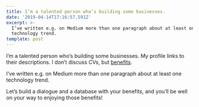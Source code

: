 ```yaml
---
title: I’m a talented person who’s building some businesses.
date: '2019-04-14T17:16:57.591Z'
excerpt: >-
  I’ve written e.g. on Medium more than one paragraph about at least one
  technology trend.
template: post
---
```

I’m a talented person who’s building some businesses. My profile links to their descriptions. I don’t discuss CVs, but [benefits](https://medium.com/julian-dumitrascu/building-a-relationship-6d7bf1e3c502).

I’ve written e.g. on Medium more than one paragraph about at least one technology trend.

Let’s build a dialogue and a database with your benefits, and you’ll be well on your way to enjoying those benefits!
